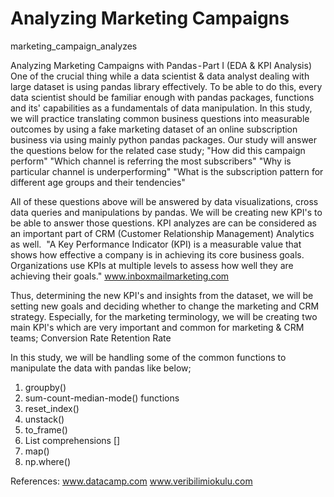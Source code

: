 # Analyzing Marketing Campaigns
marketing_campaign_analyzes


Analyzing Marketing Campaigns with Pandas - Part I (EDA & KPI Analysis)
One of the crucial thing while a data scientist & data analyst dealing with large dataset is using pandas library effectively. To be able to do this, every data scientist should be familiar enough with pandas packages, functions and its' capabilities as a fundamentals of data manipulation. In this study, we will practice translating common business questions into measurable outcomes by using a fake marketing dataset of an online subscription business via using mainly python pandas packages. Our study will answer the questions below for the related case study;
"How did this campaign perform"
"Which channel is referring the most subscribers"
"Why is particular channel is underperforming"
"What is the subscription pattern for different age groups and their tendencies" 

All of these questions above will be answered by data visualizations, cross data queries and manipulations by pandas. We will be creating new KPI's to be able to answer those questions. KPI analyzes are can be considered as an important part of CRM (Customer Relationship Management) Analytics as well. 
"A Key Performance Indicator (KPI) is a measurable value that shows how effective a company is in achieving its core business goals. Organizations use KPIs at multiple levels to assess how well they are achieving their goals." www.inboxmailmarketing.com

Thus, determining the new KPI's and insights from the dataset, we will be setting new goals and deciding whether to change the marketing and CRM strategy. Especially, for the marketing terminology, we will be creating two main KPI's which are very important and common for marketing & CRM teams;
Conversion Rate
Retention Rate

In this study, we will be handling some of the common functions to manipulate the data with pandas like below;

 1) groupby()
 2) sum-count-median-mode() functions
 3) reset_index()
 4) unstack()
 5) to_frame()
 6) List comprehensions []
 7) map()
 8) np.where()
 
References: www.datacamp.com
www.veribilimiokulu.com
